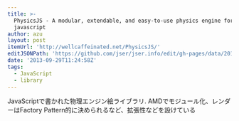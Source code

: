 ```yaml
---
title: >-
  PhysicsJS - A modular, extendable, and easy-to-use physics engine for
  javascript
author: azu
layout: post
itemUrl: 'http://wellcaffeinated.net/PhysicsJS/'
editJSONPath: 'https://github.com/jser/jser.info/edit/gh-pages/data/2013/09/index.json'
date: '2013-09-29T11:24:58Z'
tags:
  - JavaScript
  - library
---
```

JavaScriptで書かれた物理エンジン絵ライブラリ.
AMDでモジュール化、レンダーはFactory Pattern的に決められるなど、拡張性などを設けている
